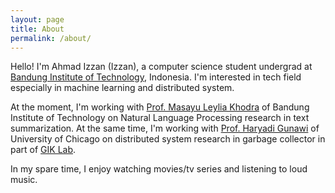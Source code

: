 ```yaml
---
layout: page
title: About
permalink: /about/
---
```


Hello! I'm Ahmad Izzan (Izzan), a computer science student undergrad at [Bandung Institute of Technology](https://if.stei.itb.ac.id/), Indonesia. I'm interested in tech field especially in machine learning and distributed system.

At the moment, I'm working with [Prof. Masayu Leylia Khodra](https://www.itb.ac.id/staff/view/masayu-leylia-khodra-sqe) of Bandung Institute of Technology on Natural Language Processing research in text summarization. At the same time, I'm working with [Prof. Haryadi Gunawi](https://people.cs.uchicago.edu/~haryadi/) of University of Chicago on distributed system research in garbage collector in part of [GIK Lab](https://sites.google.com/site/garudailmukomputer/).

In my spare time, I enjoy watching movies/tv series and listening to loud music.